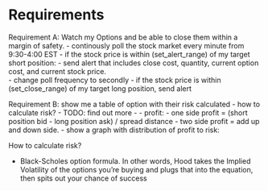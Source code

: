 # Requirements

Requirement A: Watch my Options and be able to close them within a margin of safety.
    - continously poll the stock market every minute from 9:30-4:00 EST
    - if the stock price is within (set_alert_range) of my target short position:
        - send alert that includes close cost, quantity, current option cost, and current stock price.   
        - change poll frequency to secondly
    - if the stock price is within (set_close_range) of my target long position, send alert
    
Requirement B: show me a table of option with their risk calculated
    - how to calculate risk?
        - TODO: find out more
        - 
    - profit: 
        - one side profit = (short position bid - long position ask) / spread distance
        - two side profit = add up and down side.
    - show a graph with distribution of profit to risk:

How to calculate risk?
- Black-Scholes option formula. In other words, Hood takes the Implied Volatility of the options you’re buying and plugs that into the equation, then spits out your chance of success
